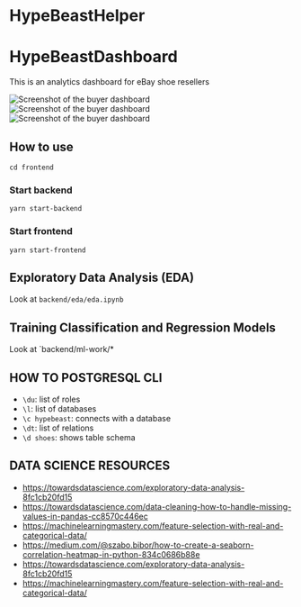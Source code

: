 # HypeBeastHelper

# HypeBeastDashboard

This is an analytics dashboard for eBay shoe resellers

![Screenshot of the buyer dashboard](https://github.com/numankh/HypeBeastHelper/blob/main/dashboard-screenshot-1.png?raw=true)
![Screenshot of the buyer dashboard](https://github.com/numankh/HypeBeastHelper/blob/main/dashboard-screenshot-2.png?raw=true)
![Screenshot of the buyer dashboard](https://github.com/numankh/HypeBeastHelper/blob/main/dashboard-screenshot-3.png?raw=true)

## How to use
`cd frontend`

### Start backend
`yarn start-backend`

### Start frontend
`yarn start-frontend`

## Exploratory Data Analysis (EDA)
Look at `backend/eda/eda.ipynb`

## Training Classification and Regression Models
Look at `backend/ml-work/*
## HOW TO POSTGRESQL CLI
- `\du`: list of roles
- `\l`: list of databases
- `\c hypebeast`: connects with a database
- `\dt`: list of relations
- `\d shoes`: shows table schema

## DATA SCIENCE RESOURCES 
- https://towardsdatascience.com/exploratory-data-analysis-8fc1cb20fd15
- https://towardsdatascience.com/data-cleaning-how-to-handle-missing-values-in-pandas-cc8570c446ec
- https://machinelearningmastery.com/feature-selection-with-real-and-categorical-data/
- https://medium.com/@szabo.bibor/how-to-create-a-seaborn-correlation-heatmap-in-python-834c0686b88e
- https://towardsdatascience.com/exploratory-data-analysis-8fc1cb20fd15
- https://machinelearningmastery.com/feature-selection-with-real-and-categorical-data/